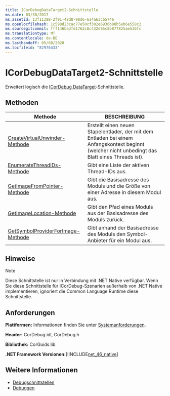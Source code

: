 ```yaml
---
title: ICorDebugDataTarget2-Schnittstelle
ms.date: 03/30/2017
ms.assetid: 13f11388-2f91-48d8-98d6-6a4a63cb5746
ms.openlocfilehash: 1c598d23cac77e50cf302e6936b88b5eb6e558c2
ms.sourcegitcommit: fff146ba3fd1762c8c432d95c8b877825ae536fc
ms.translationtype: MT
ms.contentlocale: de-DE
ms.lasthandoff: 05/08/2020
ms.locfileid: "82976433"
---
```

# <a name="icordebugdatatarget2-interface"></a>ICorDebugDataTarget2-Schnittstelle
Erweitert logisch die [ICorDebug DataTarget](icordebugdatatarget-interface.md)-Schnittstelle.  
  
## <a name="methods"></a>Methoden  
  
|Methode|BESCHREIBUNG|  
|------------|-----------------|  
|[CreateVirtualUnwinder-Methode](icordebugdatatarget2-createvirtualunwinder-method.md)|Erstellt einen neuen Stapelentlader, der mit dem Entladen bei einem Anfangskontext beginnt (welcher nicht unbedingt das Blatt eines Threads ist).|  
|[EnumerateThreadIDs-Methode](icordebugdatatarget2-enumeratethreadids-method.md)|Gibt eine Liste der aktiven Thread-IDs aus.|  
|[GetImageFromPointer-Methode](icordebugdatatarget2-getimagefrompointer-method.md)|Gibt die Basisadresse des Moduls und die Größe von einer Adresse in diesem Modul aus.|  
|[GetImageLocation-Methode](icordebugdatatarget2-getimagelocation-method.md)|Gibt den Pfad eines Moduls aus der Basisadresse des Moduls zurück.|  
|[GetSymbolProviderForImage-Methode](icordebugdatatarget2-getsymbolproviderforimage-method.md)|Gibt anhand der Basisadresse des Moduls den Symbol-Anbieter für ein Modul aus.|  
  
## <a name="remarks"></a>Hinweise  
  
> [!NOTE]
> Diese Schnittstelle ist nur in Verbindung mit .NET Native verfügbar. Wenn Sie diese Schnittstelle für ICorDebug-Szenarien außerhalb von .NET Native implementieren, ignoriert die Common Language Runtime diese Schnittstelle.  
  
## <a name="requirements"></a>Anforderungen  
 **Plattformen:** Informationen finden Sie unter [Systemanforderungen](../../get-started/system-requirements.md).  
  
 **Header:** CorDebug.idl, CorDebug.h  
  
 **Bibliothek:** CorGuids.lib  
  
 **.NET Framework Versionen:**[!INCLUDE[net_46_native](../../../../includes/net-46-native-md.md)]  
  
## <a name="see-also"></a>Weitere Informationen

- [Debugschnittstellen](debugging-interfaces.md)
- [Debuggen](index.md)
